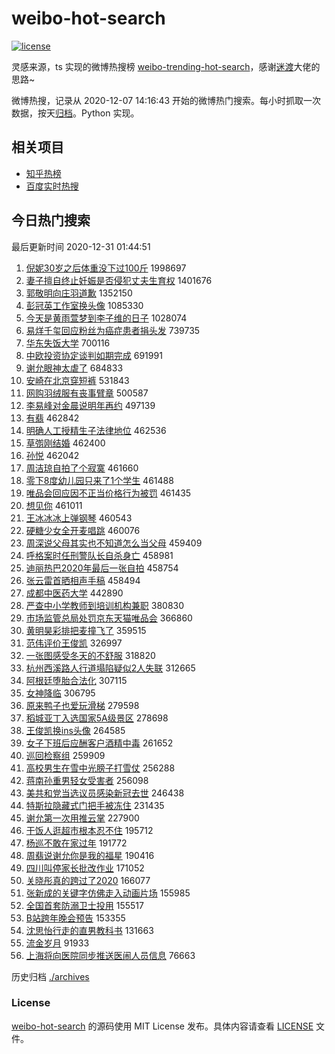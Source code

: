 # weibo-hot-search

[![license](https://img.shields.io/github/license/Arrackisarookie/weibo-hot-search)](https://github.com/Arrackisarookie/weibo-hot-search/blob/master/LICENSE)

灵感来源，ts 实现的微博热搜榜 [weibo-trending-hot-search](https://github.com/justjavac/weibo-trending-hot-search)，感谢[迷渡](https://github.com/justjavac)大佬的思路~

微博热搜，记录从 2020-12-07 14:16:43 开始的微博热门搜索。每小时抓取一次数据，按天[归档](./archives)。Python 实现。

## 相关项目
+ [知乎热榜](https://github.com/Arrackisarookie/zhihu-top-search)
+ [百度实时热搜](https://github.com/Arrackisarookie/baidu-hot-search)

## 今日热门搜索

<!-- Rank Begin -->

最后更新时间 2020-12-31 01:44:51

1. [倪妮30岁之后体重没下过100斤](https://s.weibo.com/weibo?q=%23%E5%80%AA%E5%A6%AE30%E5%B2%81%E4%B9%8B%E5%90%8E%E4%BD%93%E9%87%8D%E6%B2%A1%E4%B8%8B%E8%BF%87100%E6%96%A4%23&Refer=top) 1998697
1. [妻子擅自终止妊娠是否侵犯丈夫生育权](https://s.weibo.com/weibo?q=%23%E5%A6%BB%E5%AD%90%E6%93%85%E8%87%AA%E7%BB%88%E6%AD%A2%E5%A6%8A%E5%A8%A0%E6%98%AF%E5%90%A6%E4%BE%B5%E7%8A%AF%E4%B8%88%E5%A4%AB%E7%94%9F%E8%82%B2%E6%9D%83%23&Refer=top) 1401676
1. [郭敬明向庄羽道歉](https://s.weibo.com/weibo?q=%23%E9%83%AD%E6%95%AC%E6%98%8E%E5%90%91%E5%BA%84%E7%BE%BD%E9%81%93%E6%AD%89%23&Refer=top) 1352150
1. [彭冠英工作室换头像](https://s.weibo.com/weibo?q=%23%E5%BD%AD%E5%86%A0%E8%8B%B1%E5%B7%A5%E4%BD%9C%E5%AE%A4%E6%8D%A2%E5%A4%B4%E5%83%8F%23&Refer=top) 1085330
1. [今天是黄雨萱梦到李子维的日子](https://s.weibo.com/weibo?q=%23%E4%BB%8A%E5%A4%A9%E6%98%AF%E9%BB%84%E9%9B%A8%E8%90%B1%E6%A2%A6%E5%88%B0%E6%9D%8E%E5%AD%90%E7%BB%B4%E7%9A%84%E6%97%A5%E5%AD%90%23&Refer=top) 1028074
1. [易烊千玺回应粉丝为癌症患者捐头发](https://s.weibo.com/weibo?q=%23%E6%98%93%E7%83%8A%E5%8D%83%E7%8E%BA%E5%9B%9E%E5%BA%94%E7%B2%89%E4%B8%9D%E4%B8%BA%E7%99%8C%E7%97%87%E6%82%A3%E8%80%85%E6%8D%90%E5%A4%B4%E5%8F%91%23&Refer=top) 739735
1. [华东失饭大学](https://s.weibo.com/weibo?q=%23%E5%8D%8E%E4%B8%9C%E5%A4%B1%E9%A5%AD%E5%A4%A7%E5%AD%A6%23&Refer=top) 700116
1. [中欧投资协定谈判如期完成](https://s.weibo.com/weibo?q=%23%E4%B8%AD%E6%AC%A7%E6%8A%95%E8%B5%84%E5%8D%8F%E5%AE%9A%E8%B0%88%E5%88%A4%E5%A6%82%E6%9C%9F%E5%AE%8C%E6%88%90%23&Refer=top) 691991
1. [谢允眼神太虐了](https://s.weibo.com/weibo?q=%23%E8%B0%A2%E5%85%81%E7%9C%BC%E7%A5%9E%E5%A4%AA%E8%99%90%E4%BA%86%23&Refer=top) 684833
1. [安崎在北京穿短裤](https://s.weibo.com/weibo?q=%23%E5%AE%89%E5%B4%8E%E5%9C%A8%E5%8C%97%E4%BA%AC%E7%A9%BF%E7%9F%AD%E8%A3%A4%23&Refer=top) 531843
1. [网购羽绒服有丧事臂章](https://s.weibo.com/weibo?q=%E7%BD%91%E8%B4%AD%E7%BE%BD%E7%BB%92%E6%9C%8D%E6%9C%89%E4%B8%A7%E4%BA%8B%E8%87%82%E7%AB%A0&Refer=top) 500587
1. [李易峰对金晨说明年再约](https://s.weibo.com/weibo?q=%23%E6%9D%8E%E6%98%93%E5%B3%B0%E5%AF%B9%E9%87%91%E6%99%A8%E8%AF%B4%E6%98%8E%E5%B9%B4%E5%86%8D%E7%BA%A6%23&Refer=top) 497139
1. [有翡](https://s.weibo.com/weibo?q=%E6%9C%89%E7%BF%A1&Refer=top) 462842
1. [明确人工授精生子法律地位](https://s.weibo.com/weibo?q=%23%E6%98%8E%E7%A1%AE%E4%BA%BA%E5%B7%A5%E6%8E%88%E7%B2%BE%E7%94%9F%E5%AD%90%E6%B3%95%E5%BE%8B%E5%9C%B0%E4%BD%8D%23&Refer=top) 462536
1. [草彅刚结婚](https://s.weibo.com/weibo?q=%23%E8%8D%89%E5%BD%85%E5%88%9A%E7%BB%93%E5%A9%9A%23&Refer=top) 462400
1. [孙悦](https://s.weibo.com/weibo?q=%E5%AD%99%E6%82%A6&Refer=top) 462042
1. [周洁琼自拍了个寂寞](https://s.weibo.com/weibo?q=%23%E5%91%A8%E6%B4%81%E7%90%BC%E8%87%AA%E6%8B%8D%E4%BA%86%E4%B8%AA%E5%AF%82%E5%AF%9E%23&Refer=top) 461660
1. [零下8度幼儿园只来了1个学生](https://s.weibo.com/weibo?q=%23%E9%9B%B6%E4%B8%8B8%E5%BA%A6%E5%B9%BC%E5%84%BF%E5%9B%AD%E5%8F%AA%E6%9D%A5%E4%BA%861%E4%B8%AA%E5%AD%A6%E7%94%9F%23&Refer=top) 461488
1. [唯品会回应因不正当价格行为被罚](https://s.weibo.com/weibo?q=%23%E5%94%AF%E5%93%81%E4%BC%9A%E5%9B%9E%E5%BA%94%E5%9B%A0%E4%B8%8D%E6%AD%A3%E5%BD%93%E4%BB%B7%E6%A0%BC%E8%A1%8C%E4%B8%BA%E8%A2%AB%E7%BD%9A%23&Refer=top) 461435
1. [想见你](https://s.weibo.com/weibo?q=%E6%83%B3%E8%A7%81%E4%BD%A0&Refer=top) 461011
1. [王冰冰冰上弹钢琴](https://s.weibo.com/weibo?q=%23%E7%8E%8B%E5%86%B0%E5%86%B0%E5%86%B0%E4%B8%8A%E5%BC%B9%E9%92%A2%E7%90%B4%23&Refer=top) 460543
1. [硬糖少女全开麦唱跳](https://s.weibo.com/weibo?q=%23%E7%A1%AC%E7%B3%96%E5%B0%91%E5%A5%B3%E5%85%A8%E5%BC%80%E9%BA%A6%E5%94%B1%E8%B7%B3%23&Refer=top) 460076
1. [周深说父母其实也不知道怎么当父母](https://s.weibo.com/weibo?q=%23%E5%91%A8%E6%B7%B1%E8%AF%B4%E7%88%B6%E6%AF%8D%E5%85%B6%E5%AE%9E%E4%B9%9F%E4%B8%8D%E7%9F%A5%E9%81%93%E6%80%8E%E4%B9%88%E5%BD%93%E7%88%B6%E6%AF%8D%23&Refer=top) 459409
1. [呼格案时任刑警队长自杀身亡](https://s.weibo.com/weibo?q=%23%E5%91%BC%E6%A0%BC%E6%A1%88%E6%97%B6%E4%BB%BB%E5%88%91%E8%AD%A6%E9%98%9F%E9%95%BF%E8%87%AA%E6%9D%80%E8%BA%AB%E4%BA%A1%23&Refer=top) 458981
1. [迪丽热巴2020年最后一张自拍](https://s.weibo.com/weibo?q=%23%E8%BF%AA%E4%B8%BD%E7%83%AD%E5%B7%B42020%E5%B9%B4%E6%9C%80%E5%90%8E%E4%B8%80%E5%BC%A0%E8%87%AA%E6%8B%8D%23&Refer=top) 458754
1. [张云雷首晒相声手稿](https://s.weibo.com/weibo?q=%23%E5%BC%A0%E4%BA%91%E9%9B%B7%E9%A6%96%E6%99%92%E7%9B%B8%E5%A3%B0%E6%89%8B%E7%A8%BF%23&Refer=top) 458494
1. [成都中医药大学](https://s.weibo.com/weibo?q=%23%E6%88%90%E9%83%BD%E4%B8%AD%E5%8C%BB%E8%8D%AF%E5%A4%A7%E5%AD%A6%23&Refer=top) 442890
1. [严查中小学教师到培训机构兼职](https://s.weibo.com/weibo?q=%23%E4%B8%A5%E6%9F%A5%E4%B8%AD%E5%B0%8F%E5%AD%A6%E6%95%99%E5%B8%88%E5%88%B0%E5%9F%B9%E8%AE%AD%E6%9C%BA%E6%9E%84%E5%85%BC%E8%81%8C%23&Refer=top) 380830
1. [市场监管总局处罚京东天猫唯品会](https://s.weibo.com/weibo?q=%23%E5%B8%82%E5%9C%BA%E7%9B%91%E7%AE%A1%E6%80%BB%E5%B1%80%E5%A4%84%E7%BD%9A%E4%BA%AC%E4%B8%9C%E5%A4%A9%E7%8C%AB%E5%94%AF%E5%93%81%E4%BC%9A%23&Refer=top) 366860
1. [黄明昊彩排把麦撞飞了](https://s.weibo.com/weibo?q=%23%E9%BB%84%E6%98%8E%E6%98%8A%E5%BD%A9%E6%8E%92%E6%8A%8A%E9%BA%A6%E6%92%9E%E9%A3%9E%E4%BA%86%23&Refer=top) 359515
1. [范伟评价王俊凯](https://s.weibo.com/weibo?q=%23%E8%8C%83%E4%BC%9F%E8%AF%84%E4%BB%B7%E7%8E%8B%E4%BF%8A%E5%87%AF%23&Refer=top) 326997
1. [一张图感受冬天的不舒服](https://s.weibo.com/weibo?q=%23%E4%B8%80%E5%BC%A0%E5%9B%BE%E6%84%9F%E5%8F%97%E5%86%AC%E5%A4%A9%E7%9A%84%E4%B8%8D%E8%88%92%E6%9C%8D%23&Refer=top) 318820
1. [杭州西溪路人行道塌陷疑似2人失联](https://s.weibo.com/weibo?q=%23%E6%9D%AD%E5%B7%9E%E8%A5%BF%E6%BA%AA%E8%B7%AF%E4%BA%BA%E8%A1%8C%E9%81%93%E5%A1%8C%E9%99%B7%E7%96%91%E4%BC%BC2%E4%BA%BA%E5%A4%B1%E8%81%94%23&Refer=top) 312665
1. [阿根廷堕胎合法化](https://s.weibo.com/weibo?q=%E9%98%BF%E6%A0%B9%E5%BB%B7%E5%A0%95%E8%83%8E%E5%90%88%E6%B3%95%E5%8C%96&Refer=top) 307115
1. [女神降临](https://s.weibo.com/weibo?q=%E5%A5%B3%E7%A5%9E%E9%99%8D%E4%B8%B4&Refer=top) 306795
1. [原来鸭子也爱玩滑梯](https://s.weibo.com/weibo?q=%E5%8E%9F%E6%9D%A5%E9%B8%AD%E5%AD%90%E4%B9%9F%E7%88%B1%E7%8E%A9%E6%BB%91%E6%A2%AF&Refer=top) 279598
1. [稻城亚丁入选国家5A级景区](https://s.weibo.com/weibo?q=%23%E7%A8%BB%E5%9F%8E%E4%BA%9A%E4%B8%81%E5%85%A5%E9%80%89%E5%9B%BD%E5%AE%B65A%E7%BA%A7%E6%99%AF%E5%8C%BA%23&Refer=top) 278698
1. [王俊凯换ins头像](https://s.weibo.com/weibo?q=%23%E7%8E%8B%E4%BF%8A%E5%87%AF%E6%8D%A2ins%E5%A4%B4%E5%83%8F%23&Refer=top) 264585
1. [女子下班后应酬客户酒精中毒](https://s.weibo.com/weibo?q=%23%E5%A5%B3%E5%AD%90%E4%B8%8B%E7%8F%AD%E5%90%8E%E5%BA%94%E9%85%AC%E5%AE%A2%E6%88%B7%E9%85%92%E7%B2%BE%E4%B8%AD%E6%AF%92%23&Refer=top) 261652
1. [巡回检察组](https://s.weibo.com/weibo?q=%E5%B7%A1%E5%9B%9E%E6%A3%80%E5%AF%9F%E7%BB%84&Refer=top) 259909
1. [高校男生在雪中光膀子打雪仗](https://s.weibo.com/weibo?q=%E9%AB%98%E6%A0%A1%E7%94%B7%E7%94%9F%E5%9C%A8%E9%9B%AA%E4%B8%AD%E5%85%89%E8%86%80%E5%AD%90%E6%89%93%E9%9B%AA%E4%BB%97&Refer=top) 256288
1. [蒋南孙重男轻女受害者](https://s.weibo.com/weibo?q=%23%E8%92%8B%E5%8D%97%E5%AD%99%E9%87%8D%E7%94%B7%E8%BD%BB%E5%A5%B3%E5%8F%97%E5%AE%B3%E8%80%85%23&Refer=top) 256098
1. [美共和党当选议员感染新冠去世](https://s.weibo.com/weibo?q=%E7%BE%8E%E5%85%B1%E5%92%8C%E5%85%9A%E5%BD%93%E9%80%89%E8%AE%AE%E5%91%98%E6%84%9F%E6%9F%93%E6%96%B0%E5%86%A0%E5%8E%BB%E4%B8%96&Refer=top) 246438
1. [特斯拉隐藏式门把手被冻住](https://s.weibo.com/weibo?q=%E7%89%B9%E6%96%AF%E6%8B%89%E9%9A%90%E8%97%8F%E5%BC%8F%E9%97%A8%E6%8A%8A%E6%89%8B%E8%A2%AB%E5%86%BB%E4%BD%8F&Refer=top) 231435
1. [谢允第一次用推云掌](https://s.weibo.com/weibo?q=%23%E8%B0%A2%E5%85%81%E7%AC%AC%E4%B8%80%E6%AC%A1%E7%94%A8%E6%8E%A8%E4%BA%91%E6%8E%8C%23&Refer=top) 227900
1. [干饭人逛超市根本忍不住](https://s.weibo.com/weibo?q=%23%E5%B9%B2%E9%A5%AD%E4%BA%BA%E9%80%9B%E8%B6%85%E5%B8%82%E6%A0%B9%E6%9C%AC%E5%BF%8D%E4%B8%8D%E4%BD%8F%23&Refer=top) 195712
1. [杨巡不敢在家过年](https://s.weibo.com/weibo?q=%23%E6%9D%A8%E5%B7%A1%E4%B8%8D%E6%95%A2%E5%9C%A8%E5%AE%B6%E8%BF%87%E5%B9%B4%23&Refer=top) 191772
1. [周翡说谢允你是我的福星](https://s.weibo.com/weibo?q=%23%E5%91%A8%E7%BF%A1%E8%AF%B4%E8%B0%A2%E5%85%81%E4%BD%A0%E6%98%AF%E6%88%91%E7%9A%84%E7%A6%8F%E6%98%9F%23&Refer=top) 190416
1. [四川叫停家长批改作业](https://s.weibo.com/weibo?q=%23%E5%9B%9B%E5%B7%9D%E5%8F%AB%E5%81%9C%E5%AE%B6%E9%95%BF%E6%89%B9%E6%94%B9%E4%BD%9C%E4%B8%9A%23&Refer=top) 171052
1. [关晓彤真的跨过了2020](https://s.weibo.com/weibo?q=%23%E5%85%B3%E6%99%93%E5%BD%A4%E7%9C%9F%E7%9A%84%E8%B7%A8%E8%BF%87%E4%BA%862020%23&Refer=top) 166077
1. [张新成的关键字仿佛走入动画片场](https://s.weibo.com/weibo?q=%23%E5%BC%A0%E6%96%B0%E6%88%90%E7%9A%84%E5%85%B3%E9%94%AE%E5%AD%97%E4%BB%BF%E4%BD%9B%E8%B5%B0%E5%85%A5%E5%8A%A8%E7%94%BB%E7%89%87%E5%9C%BA%23&Refer=top) 155985
1. [全国首套防溺卫士投用](https://s.weibo.com/weibo?q=%E5%85%A8%E5%9B%BD%E9%A6%96%E5%A5%97%E9%98%B2%E6%BA%BA%E5%8D%AB%E5%A3%AB%E6%8A%95%E7%94%A8&Refer=top) 155517
1. [B站跨年晚会预告](https://s.weibo.com/weibo?q=B%E7%AB%99%E8%B7%A8%E5%B9%B4%E6%99%9A%E4%BC%9A%E9%A2%84%E5%91%8A&Refer=top) 153355
1. [沈思怡行走的直男教科书](https://s.weibo.com/weibo?q=%23%E6%B2%88%E6%80%9D%E6%80%A1%E8%A1%8C%E8%B5%B0%E7%9A%84%E7%9B%B4%E7%94%B7%E6%95%99%E7%A7%91%E4%B9%A6%23&Refer=top) 131663
1. [流金岁月](https://s.weibo.com/weibo?q=%E6%B5%81%E9%87%91%E5%B2%81%E6%9C%88&Refer=top) 91933
1. [上海将向医院同步推送医闹人员信息](https://s.weibo.com/weibo?q=%23%E4%B8%8A%E6%B5%B7%E5%B0%86%E5%90%91%E5%8C%BB%E9%99%A2%E5%90%8C%E6%AD%A5%E6%8E%A8%E9%80%81%E5%8C%BB%E9%97%B9%E4%BA%BA%E5%91%98%E4%BF%A1%E6%81%AF%23&Refer=top) 76663
<!-- Rank End -->

历史归档 [./archives](./archives)

### License

[weibo-hot-search](https://github.com/Arrackisarookie/weibo-hot-search) 的源码使用 MIT License 发布。具体内容请查看 [LICENSE](./LICENSE) 文件。
